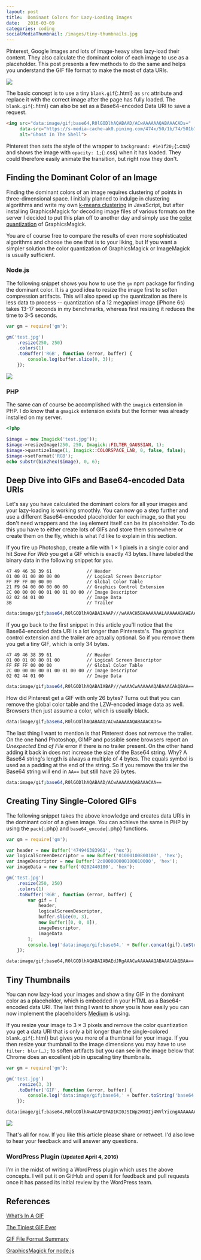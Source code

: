 ```yaml
---
layout: post
title:  Dominant Colors for Lazy-Loading Images
date:   2016-03-09
categories: coding
socialMediaThumbnail: /images/tiny-thumbnails.jpg
---
```


Pinterest, Google Images and lots of image-heavy sites lazy-load their content. They also calculate the dominant color of each image to use as a placeholder. This post presents a few methods to do the same and helps you understand the GIF file format to make the most of data URIs.

![](/images/pinterest-placeholders.gif)

The basic concept is to use a tiny `blank.gif`{:.html} as `src` attribute and replace it with the correct image after the page has fully loaded. The `blank.gif`{:.html} can also be set as a Base64-encoded Data URI to save a request.

~~~ html
<img src="data:image/gif;base64,R0lGODlhAQABAAD/ACwAAAAAAQABAAACADs="
     data-src="https://s-media-cache-ak0.pinimg.com/474x/50/1b/74/501b74902935b063816ea8e14f460ca0.jpg"
     alt="Ghost In The Shell">
~~~

Pinterest then sets the style of the wrapper to `background: #1e1f20;`{:.css} and shows the image with `opacity: 1;`{:.css} when it has loaded. They could therefore easily animate the transition, but right now they don't.

## Finding the Dominant Color of an Image

Finding the dominant colors of an image requires clustering of points in three-dimensional space. I initially planned to indulge in clustering algorithms and write my own [k-means clustering](http://charlesleifer.com/blog/using-python-and-k-means-to-find-the-dominant-colors-in-images/) in JavaScript, but after installing GraphicsMagick for decoding image files of various formats on the server I decided to put this plan off to another day and simply use the [color quantization](http://www.graphicsmagick.org/quantize.html) of GraphicsMagick.

You are of course free to compare the results of even more sophisticated algorithms and choose the one that is to your liking, but If you want a simpler solution the color quantization of GraphicsMagick or ImageMagick is usually sufficient.

### Node.js

The following snippet shows you how to use the `gm` npm package for finding the dominant color. It is a good idea to resize the image first to soften compression artifacts. This will also speed up the quantization as there is less data to process -- quantization of a 12 megapixel image (iPhone 6s) takes 13-17 seconds in my benchmarks, whereas first resizing it reduces the time to 3-5 seconds.

~~~ js
var gm = require('gm');

gm('test.jpg')
    .resize(250, 250)
    .colors(1)
    .toBuffer('RGB', function (error, buffer) {
        console.log(buffer.slice(0, 3));
    });
~~~

![](/images/dominant-colors.jpg)

### PHP

The same can of course be accomplished with the `imagick` extension in PHP. I do know that a `gmagick` extension exists but the former was already installed on my server.

~~~ php
<?php

$image = new Imagick('test.jpg'));
$image->resizeImage(250, 250, Imagick::FILTER_GAUSSIAN, 1);
$image->quantizeImage(1, Imagick::COLORSPACE_LAB, 0, false, false);
$image->setFormat('RGB');
echo substr(bin2hex($image), 0, 6);
~~~

## Deep Dive into GIFs and Base64-encoded Data URIs

Let's say you have calculated the dominant colors for all your images and your lazy-loading is working smoothly. You can now go a step further and use a different Base64-encoded placeholder for each image, so that you don't need wrappers and the `img` element itself can be its placeholder. To do this you have to either create lots of GIFs and store them somewhere or create them on the fly, which is what I'd like to explain in this section.

If you fire up Photoshop, create a file with 1 × 1 pixels in a single color and hit _Save For Web_ you get a GIF which is exactly 43 bytes. I have labeled the binary data in the following snippet for you.

~~~
47 49 46 38 39 61             // Header
01 00 01 00 80 00 00          // Logical Screen Descriptor
FF FF FF 00 00 00             // Global Color Table
21 F9 04 00 00 00 00 00       // Graphics Control Extension
2C 00 00 00 00 01 00 01 00 00 // Image Descriptor
02 02 44 01 00                // Image Data
3B                            // Trailer
~~~
~~~ bash
data:image/gif;base64,R0lGODlhAQABAIAAAP///wAAACH5BAAAAAAALAAAAAABAAEAAAICRAEAOw==
~~~

If you go back to the first snippet in this article you'll notice that the Base64-encoded data URI is a lot longer than Pinterests's. The graphics control extension and the trailer are actually optional. So if you remove them you get a tiny GIF, which is only 34 bytes.

~~~
47 49 46 38 39 61             // Header
01 00 01 00 80 01 00          // Logical Screen Descriptor
FF FF FF 00 00 00             // Global Color Table
2C 00 00 00 00 01 00 01 00 00 // Image Descriptor
02 02 44 01 00                // Image Data
~~~
~~~ bash
data:image/gif;base64,R0lGODlhAQABAIABAP///wAAACwAAAAAAQABAAACAkQBAA==
~~~

How did Pinterest get a GIF with only 26 bytes? Turns out that you can remove the global color table and the LZW-encoded image data as well. Browsers then just assume a color, which is usually black.

~~~ bash
data:image/gif;base64,R0lGODlhAQABAAD/ACwAAAAAAQABAAACADs=
~~~

The last thing I want to mention is that Pinterest does not remove the trailer. On the one hand Photoshop, GIMP and possible some browsers report an _Unexpected End of File_ error if there is no trailer present. On the other hand adding it back in does not increase the size of the Base64 string. Why? A Base64 string's length is always a multiple of 4 bytes. The equals symbol is used as a padding at the end of the string. So if you remove the trailer the Base64 string will end in `AA==` but still have 26 bytes.

~~~ bash
data:image/gif;base64,R0lGODlhAQABAAD/ACwAAAAAAQABAAACAA==
~~~

## Creating Tiny Single-Colored GIFs

The following snippet takes the above knowledge and creates data URIs in the dominant color of a given image. You can achieve the same in PHP by using the `pack`{:.php} and `base64_encode`{:.php} functions.

~~~ js
var gm = require('gm');

var header = new Buffer('474946383961', 'hex');
var logicalScreenDescriptor = new Buffer('01000100800100', 'hex');
var imageDescriptor = new Buffer('2c000000000100010000', 'hex');
var imageData = new Buffer('0202440100', 'hex');

gm('test.jpg')
    .resize(250, 250)
    .colors(1)
    .toBuffer('RGB', function (error, buffer) {
        var gif = [
            header,
            logicalScreenDescriptor,
            buffer.slice(0, 3),
            new Buffer([0, 0, 0]),
            imageDescriptor,
            imageData
        ];
        console.log('data:image/gif;base64,' + Buffer.concat(gif).toString('base64'));
    });
~~~

~~~ html
data:image/gif;base64,R0lGODlhAQABAIABAEdJRgAAACwAAAAAAQABAAACAkQBAA==
~~~

## Tiny Thumbnails

You can now lazy-load your images and show a tiny GIF in the dominant color as a placeholder, which is embedded in your HTML as a Base64-encoded data URI. The last thing I want to show you is how easily you can now implement the placeholders [Medium](https://jmperezperez.com/medium-image-progressive-loading-placeholder/) is using.

If you resize your image to 3 × 3 pixels and remove the color quantization you get a data URI that is only a bit longer than the single-colored `blank.gif`{:.html} but gives you more of a thumbnail for your image. If you then resize your thumbnail to the image dimensions you may have to use `filter: blur(…);` to soften artifacts but you can see in the image below that Chrome does an excellent job in upscaling tiny thumbnails.

~~~ js
var gm = require('gm');

gm('test.jpg')
    .resize(3, 3)
    .toBuffer('GIF', function (error, buffer) {
        console.log('data:image/gif;base64,' + buffer.toString('base64'));
    });
~~~

~~~ html
data:image/gif;base64,R0lGODlhAwACAPIFAD1KI0JSIWp2WXOIj4WVlYicngAAAAAAACH5BAAAAAAALAAAAAADAAIAAAMESDUSkAA7
~~~

![](/images/tiny-thumbnails.jpg)

That's all for now. If you like this article please share or retweet. I'd also love to hear your feedback and will answer any questions.

<div class="Panel">
    <h3 class="Panel-heading">WordPress Plugin <small>(Updated April 4, 2016)</small></h3>
    <p class="Panel-body">I’m in the midst of writing a WordPress plugin which uses the above concepts. I will put it on GitHub and open it for feedback and pull requests once it has passed its initial review by the WordPress team.</p>
</div>

## References

[What’s In A GIF](http://www.matthewflickinger.com/lab/whatsinagif/bits_and_bytes.asp)

[The Tiniest GIF Ever](http://probablyprogramming.com/2009/03/15/the-tiniest-gif-ever)

[GIF File Format Summary](http://www.fileformat.info/format/gif/egff.htm)

[GraphicsMagick for node.js](http://aheckmann.github.io/gm/)

